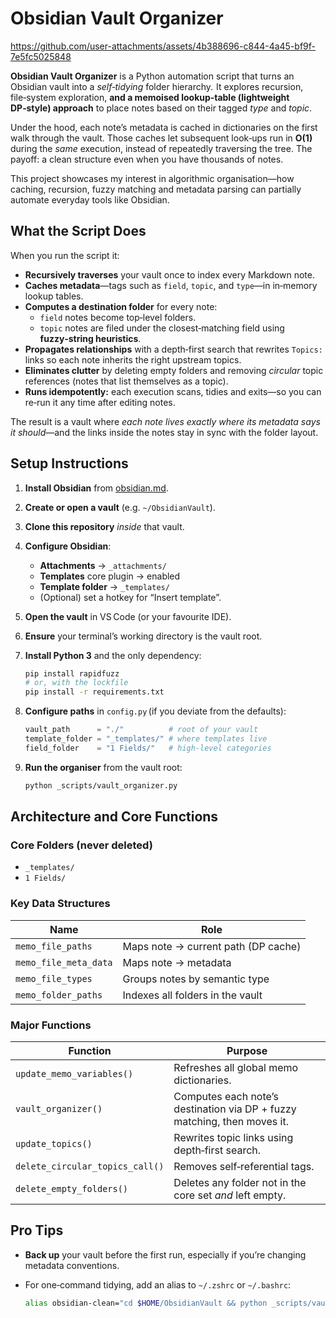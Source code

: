 # Obsidian Vault Organizer

https://github.com/user-attachments/assets/4b388696-c844-4a45-bf9f-7e5fc5025848

**Obsidian Vault Organizer** is a Python automation script that turns an Obsidian vault into a *self‑tidying* folder hierarchy.  It explores recursion, file‑system exploration, **and a memoised lookup‑table (lightweight DP‑style) approach** to place notes based on their tagged *type* and *topic*.

Under the hood, each note’s metadata is cached in dictionaries on the first walk through the vault. Those caches let subsequent look‑ups run in **O(1)** during the *same* execution, instead of repeatedly traversing the tree. The payoff: a clean structure even when you have thousands of notes.

This project showcases my interest in algorithmic organisation—how caching, recursion, fuzzy matching and metadata parsing can partially automate everyday tools like Obsidian.

## What the Script Does

When you run the script it:

* **Recursively traverses** your vault once to index every Markdown note.
* **Caches metadata**—tags such as `field`, `topic`, and `type`—in in‑memory lookup tables.
* **Computes a destination folder** for every note:  
  * `field` notes become top‑level folders.  
  * `topic` notes are filed under the closest‑matching field using **fuzzy‑string heuristics**.
* **Propagates relationships** with a depth‑first search that rewrites `Topics:` links so each note inherits the right upstream topics.
* **Eliminates clutter** by deleting empty folders and removing *circular* topic references (notes that list themselves as a topic).
* **Runs idempotently:** each execution scans, tidies and exits—so you can re‑run it any time after editing notes.

The result is a vault where *each note lives exactly where its metadata says it should*—and the links inside the notes stay in sync with the folder layout.

## Setup Instructions

1. **Install Obsidian** from [obsidian.md](https://obsidian.md/).

2. **Create or open a vault** (e.g. `~/ObsidianVault`).

3. **Clone this repository** *inside* that vault.

4. **Configure Obsidian**:

   * **Attachments** → `_attachments/`
   * **Templates** core plugin → enabled
   * **Template folder** → `_templates/`
   * (Optional) set a hotkey for “Insert template”.

5. **Open the vault** in VS Code (or your favourite IDE).

6. **Ensure** your terminal’s working directory is the vault root.

7. **Install Python 3** and the only dependency:

   ```bash
   pip install rapidfuzz
   # or, with the lockfile
   pip install -r requirements.txt
   ```

8. **Configure paths** in `config.py` (if you deviate from the defaults):

   ```python
   vault_path      = "./"          # root of your vault
   template_folder = "_templates/" # where templates live
   field_folder    = "1 Fields/"   # high‑level categories
   ```

9. **Run the organiser** from the vault root:

   ```bash
   python _scripts/vault_organizer.py
   ```

## Architecture and Core Functions

### Core Folders (never deleted)

* `_templates/`
* `1 Fields/`

### Key Data Structures

| Name                  | Role                                |
| --------------------- | ----------------------------------- |
| `memo_file_paths`     | Maps note → current path (DP cache) |
| `memo_file_meta_data` | Maps note → metadata                |
| `memo_file_types`     | Groups notes by semantic type       |
| `memo_folder_paths`   | Indexes all folders in the vault    |

### Major Functions

| Function                        | Purpose                                                                  |
| ------------------------------- | ------------------------------------------------------------------------ |
| `update_memo_variables()`       | Refreshes all global memo dictionaries.                                  |
| `vault_organizer()`             | Computes each note’s destination via DP + fuzzy matching, then moves it. |
| `update_topics()`               | Rewrites topic links using depth‑first search.                           |
| `delete_circular_topics_call()` | Removes self‑referential tags.                                           |
| `delete_empty_folders()`        | Deletes any folder not in the core set *and* left empty.                 |

## Pro Tips

* **Back up** your vault before the first run, especially if you’re changing metadata conventions.
* For one‑command tidying, add an alias to `~/.zshrc` or `~/.bashrc`:

  ```bash
  alias obsidian-clean="cd $HOME/ObsidianVault && python _scripts/vault_organizer.py"
  ```
